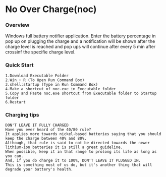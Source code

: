 # No Over Charge(noc) 
  
### Overview

Windows full battery notifier application. Enter the battery percentage in pop up on plugging the charge and a notification will be shown after the charge level is reached and pop ups will continue after every 5 min after crossinf the specifie charge level.

### Quick Start

```
1.Download Executable Folder
2.Win + R (To Open Run Command Box)
3.shell:startup (Type in Run Command Box)
4.Make a shortcut of noc.exe in Executable folder
5.Copy and Paste noc.exe shortcut from Executable folder to Startup folder
6.Restart 
```

### Charging tips
```
DON'T LEAVE IT FULLY CHARGED
Have you ever heard of the 40/80 rule? 
It applies more towards nickel-based batteries saying that you should keep the charge between 40% and 80%.  
Although, that rule is said to not be directed towards the newer lithium-ion batteries it is still a great guideline.
When possible, keep it in that range to prolong its life as long as you can. 
And, if you do charge it to 100%, DON'T LEAVE IT PLUGGED IN. 
This is something most of us do, but it's another thing that will degrade your battery's health. 
```



